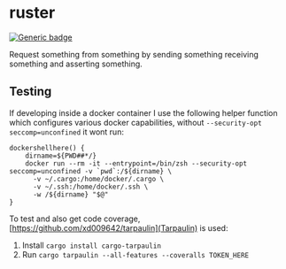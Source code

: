 # ruster

[![Generic badge](https://img.shields.io/github/workflow/status/reaandrew/ruster/Rust)](https://shields.io/)

Request something from something by sending something receiving something and asserting something.

## Testing

If developing inside a docker container I use the following helper function which configures various docker capabilities, without `--security-opt seccomp=unconfined` it wont run:

```shell
dockershellhere() {
    dirname=${PWD##*/}
    docker run --rm -it --entrypoint=/bin/zsh --security-opt seccomp=unconfined -v `pwd`:/${dirname} \
      -v ~/.cargo:/home/docker/.cargo \
      -v ~/.ssh:/home/docker/.ssh \
      -w /${dirname} "$@"
}
```

To test and also get code coverage, [https://github.com/xd009642/tarpaulin](Tarpaulin) is used:

1. Install `cargo install cargo-tarpaulin`
2. Run `cargo tarpaulin --all-features --coveralls TOKEN_HERE`
